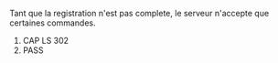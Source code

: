 Tant que la registration n'est pas complete, le serveur n'accepte que certaines commandes.

1. CAP LS 302
2. PASS